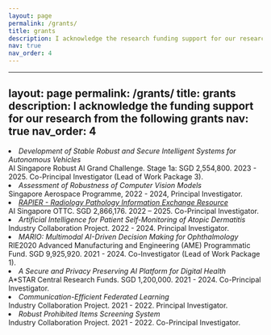 ```yaml
---
layout: page
permalink: /grants/
title: grants
description: I acknowledge the research funding support for our research from the following grants
nav: true
nav_order: 4
---
```


---
layout: page
permalink: /grants/
title: grants
description: I acknowledge the funding support for our research from the following grants
nav: true
nav_order: 4
---

<li>
<i>Development of Stable Robust and Secure Intelligent Systems for Autonomous Vehicles</i><br>
AI Singapore Robust AI Grand Challenge. Stage 1a: SGD 2,554,800. 2023 - 2025. Co-Principal Investigator (Lead of Work Package 3).</li>

<li>
<i>Assessment of Robustness of Computer Vision Models</i><br>
Singapore Aerospace Programme, 2022 - 2024, Principal Investigator.</li>

<li>
<i><a href="https://aisingapore.org/ottc-call-awardees/rapier-radiology-pathology-information-exchange-resource/">RAPIER - Radiology Pathology Information Exchange Resource</a></i><br>
AI Singapore OTTC. SGD 2,866,176. 2022 – 2025. Co-Principal Investigator.</li>

<li>
<i>Artificial Intelligence for Patient Self-Monitoring of Atopic Dermatitis</i><br>
Industry Collaboration Project. 2022 - 2024. Principal Investigator.</li>

<li>
<i>MARIO: Multimodal AI-Driven Decision Making for Ophthalmology</i><br>
RIE2020 Advanced Manufacturing and Engineering (AME) Programmatic Fund. SGD 9,925,920. 2021 - 2024. Co-Investigator (Lead of Work Package 1).</li>

<li>
<i>A Secure and Privacy Preserving AI Platform for Digital Health</i><br>
A*STAR Central Research Funds. SGD 1,200,000. 2021 - 2024. Co-Principal Investigator.</li>

<li>
<i>Communication-Efficient Federated Learning</i><br>
Industry Collaboration Project. 2021 - 2022. Principal Investigator.</li>

<li>
<i>Robust Prohibited Items Screening System</i><br>
Industry Collaboration Project. 2021 - 2022. Co-Principal Investigator.</li>

